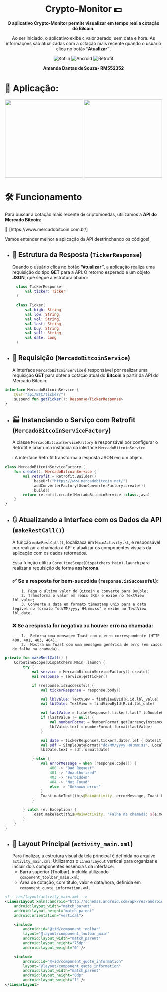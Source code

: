 <h1 align="center">Crypto-Monitor 💵</h1>

<p align="center">
  <b>O aplicativo Crypto-Monitor permite visualizar em tempo real a cotação do Bitcoin.</b>
</p>

<p align="center">
    Ao ser iniciado, o aplicativo exibe o valor zerado, sem data e hora. As informações são atualizadas com a cotação mais recente quando o usuário clica no botão <b>“Atualizar”</b>.
</p>

<p align="center">
  <img alt="Kotlin" src="https://img.shields.io/badge/Kotlin-7F52FF?style=for-the-badge&logo=kotlin&logoColor=white">
  <img alt="Android" src="https://img.shields.io/badge/Android-3DDC84?style=for-the-badge&logo=android&logoColor=white">
  <img alt="Retrofit" src="https://img.shields.io/badge/Retrofit-FF9800?style=for-the-badge&logo=android&logoColor=white">
</p>

<p align="center">
  <b>Amanda Dantas de Souza- RM552352</b>
</p>

# 📱 Aplicação:
<div align="center"> 
<img src= "https://github.com/user-attachments/assets/6c0df9b3-dc4e-4898-86a6-63531579ab30" width="250"/>
<img src= "https://github.com/user-attachments/assets/2e69db84-66d0-4bc2-92f7-f9caa3af9055" width="250"/>
</div>

# 🛠️ Funcionamento 
<p>Para buscar a cotação mais recente de criptomoedas, utilizamos a <b>API do Mercado Bitcoin</b>:</p> 
<p>🔗 [https://www.mercadobitcoin.com.br/]</p>
<p>Vamos entender melhor a aplicação da API destrinchando os códigos!</p>

- ## 📩 Estrutura da Resposta (`TickerResponse`)
     Quando o usuário clica no botão <b>“Atualizar”</b>, a aplicação realiza uma requisição do tipo <b>GET</b> para a API.
     O retorno esperado é um objeto <b>JSON</b>, que segue a estrutura abaixo:
 ```kotlin
      class TickerResponse(
          val ticker: Ticker
      )
      
      class Ticker(
          val high: String,
          val low: String,
          val vol: String,
          val last: String,
          val buy: String,
          val sell: String,
          val date: Long
      )
```
- ## 🔄 Requisição (`MercadoBitcoinService`)

  A interface `MercadoBitcoinService` é responsável por realizar uma requisição <b>GET</b> para obter a cotação atual do <b>Bitcoin</b> a partir da API do Mercado Bitcoin.

```kotlin
interface MercadoBitcoinService {
    @GET("api/BTC/ticker/")
    suspend fun getTicker(): Response<TickerResponse>
}
```
- ## 🏭 Instanciando o Serviço com Retrofit (`MercadoBitcoinServiceFactory`)

     A classe `MercadoBitcoinServiceFactory` é responsável por configurar o Retrofit e criar uma instância da interface `MercadoBitcoinService`.
     <p> ℹ️ A interface Retrofit transforma a resposta JSON em um objeto.</p>
     
```kotlin
class MercadoBitcoinServiceFactory {
    fun create(): MercadoBitcoinService {
        val retrofit = Retrofit.Builder()
            .baseUrl("https://www.mercadobitcoin.net/")
            .addConverterFactory(GsonConverterFactory.create())
            .build()
        return retrofit.create(MercadoBitcoinService::class.java)
    }
}
```
- ## 🔃 Atualizando a Interface com os Dados da API (`makeRestCall()`)

     A função `makeRestCall()`, localizada em `MainActivity.kt`, é responsável por realizar a chamada à API e atualizar os componentes visuais da aplicação com os dados 
     retornados.

     Essa função utiliza `CoroutineScope(Dispatchers.Main).launch` para realizar a requisição de forma <b>assíncrona</b>.

     ### ✅ Se a resposta for bem-sucedida (`response.isSuccessful`):

          1. Pega o último valor do Bitcoin e converte para Double;
          2. Transforma o valor em reais (R$) e exibe no TextView lbl_value;
          3. Converte a data em formato timestamp Unix para a data legível no formato "dd/MM/yyyy HH:mm:ss" e exibe no TextView lbl_date.

     ### ❌ Se a resposta for negativa ou houver erro na chamada:

          1.  Retorna uma mensagem Toast com o erro correspondente (HTTP 400, 401, 403, 404);
          2.  Mostra um Toast com uma mensagem genérica de erro (em casos de falha na chamada).

```kotlin
private fun makeRestCall() {
    CoroutineScope(Dispatchers.Main).launch {
        try {
            val service = MercadoBitcoinServiceFactory().create()
            val response = service.getTicker()

            if (response.isSuccessful) {
                val tickerResponse = response.body()

                val lblValue: TextView = findViewById(R.id.lbl_value)
                val lblDate: TextView = findViewById(R.id.lbl_date)

                val lastValue = tickerResponse?.ticker?.last?.toDoubleOrNull()
                if (lastValue != null) {
                    val numberFormat = NumberFormat.getCurrencyInstance(Locale("pt", "BR"))
                    lblValue.text = numberFormat.format(lastValue)
                }

                val date = tickerResponse?.ticker?.date?.let { Date(it * 1000L) }
                val sdf = SimpleDateFormat("dd/MM/yyyy HH:mm:ss", Locale.getDefault())
                lblDate.text = sdf.format(date)

            } else {
                val errorMessage = when (response.code()) {
                    400 -> "Bad Request"
                    401 -> "Unauthorized"
                    403 -> "Forbidden"
                    404 -> "Not Found"
                    else -> "Unknown error"
                }
                Toast.makeText(this@MainActivity, errorMessage, Toast.LENGTH_LONG).show()
            }

        } catch (e: Exception) {
            Toast.makeText(this@MainActivity, "Falha na chamada: ${e.message}", Toast.LENGTH_LONG).show()
        }
    }
}
```

- ## 🧱 Layout Principal (`activity_main.xml`)
  Para finalizar, a estrutura visual da tela principal é definida no arquivo `activity_main.xml`. Utilizamos o `LinearLayout` vertical para organizar e incluir dois componentes 
  essenciais da interface:
     - Barra superior (Toolbar), incluída utilizando `component_toolbar_main.xml`;
     - Área de cotação, com título, valor e data/hora, definida em `component_quote_information.xml`.

```xml
<!-- res/layout/activity_main.xml -->
<LinearLayout xmlns:android="http://schemas.android.com/apk/res/android"
    android:layout_width="match_parent"
    android:layout_height="match_parent"
    android:orientation="vertical">

    <include
        android:id="@+id/component_toolbar"
        layout="@layout/component_toolbar_main"
        android:layout_width="match_parent"
        android:layout_height="75dp"
        android:layout_weight="0" />

    <include
        android:id="@+id/component_quote_information"
        layout="@layout/component_quote_information"
        android:layout_width="match_parent"
        android:layout_height="0dp"
        android:layout_weight="1" />
</LinearLayout>
```




